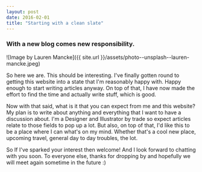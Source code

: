 ```yaml
---
layout: post
date: 2016-02-01
title: "Starting with a clean slate"
---
```


### With a new blog comes new responsibility.

![Image by Lauren Mancke]({{ site.url }}/assets/photo--unsplash--lauren-mancke.jpeg)

So here we are. This should be interesting. I've finally gotten round to getting this website into a state that I'm reasonably happy with. Happy enough to start writing articles anyway. <!-- excerpt ends --> On top of that, I have now made the effort to find the time and actually write stuff, which is good.

Now with that said, what is it that you can expect from me and this website? My plan is to write about anything and everything that I want to have a discussion about. I'm a Designer and Illustrator by trade so expect articles relate to those fields to pop up a lot. But also, on top of that, I'd like this to be a place where I can what's on my mind. Whether that's a cool new place, upcoming travel, general day to day troubles, the lot.

So If I've sparked your interest then welcome! And I look forward to chatting with you soon. To everyone else, thanks for dropping by and hopefully we will meet again sometime in the future :)